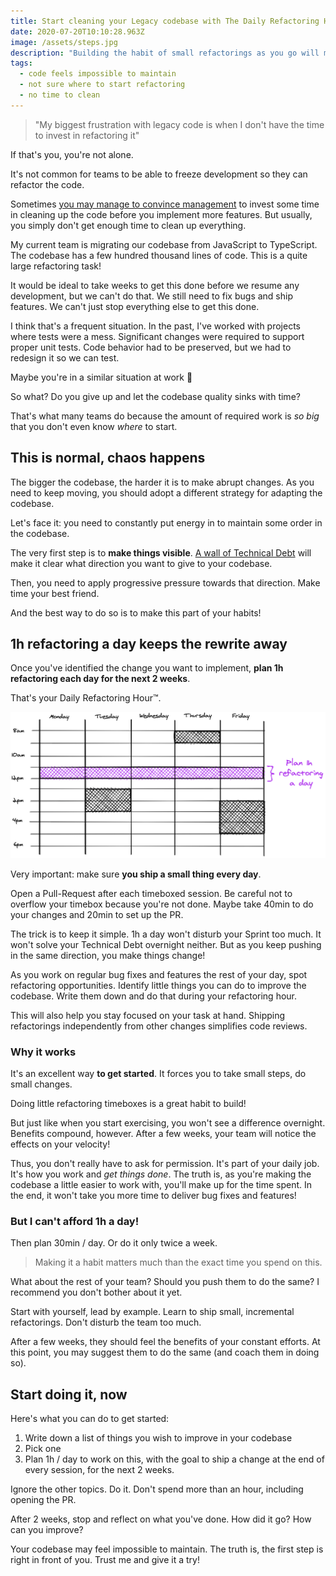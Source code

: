 ```yaml
---
title: Start cleaning your Legacy codebase with The Daily Refactoring Hour
date: 2020-07-20T10:10:28.963Z
image: /assets/steps.jpg
description: "Building the habit of small refactorings as you go will make a difference in the long run."
tags:
  - code feels impossible to maintain
  - not sure where to start refactoring
  - no time to clean
---
```


> "My biggest frustration with legacy code is when I don't have the time to invest in refactoring it"

If that's you, you're not alone.

It's not common for teams to be able to freeze development so they can refactor the code.

Sometimes [you may manage to convince management](../5-arguments-to-make-managers-care-about-technical-debt) to invest some time in cleaning up the code before you implement more features. But usually, you simply don't get enough time to clean up everything.

My current team is migrating our codebase from JavaScript to TypeScript. The codebase has a few hundred thousand lines of code. This is a quite large refactoring task!

It would be ideal to take weeks to get this done before we resume any development, but we can't do that. We still need to fix bugs and ship features. We can't just stop everything else to get this done.

I think that's a frequent situation. In the past, I've worked with projects where tests were a mess. Significant changes were required to support proper unit tests. Code behavior had to be preserved, but we had to redesign it so we can test.

Maybe you're in a similar situation at work 🍷

So what? Do you give up and let the codebase quality sinks with time?

That's what many teams do because the amount of required work is _so big_ that you don't even know _where_ to start.

## This is normal, chaos happens

The bigger the codebase, the harder it is to make abrupt changes. As you need to keep moving, you should adopt a different strategy for adapting the codebase.

Let's face it: you need to constantly put energy in to maintain some order in the codebase.

The very first step is to **make things visible**. [A wall of Technical Debt](https://verraes.net/2020/01/wall-of-technical-debt/#:~:text=The%20Wall%20of%20Technical%20Debt%20is%20a%20surface%20in%20your,pay%20back%2C%20or%20ignore%20debt.) will make it clear what direction you want to give to your codebase.

Then, you need to apply progressive pressure towards that direction. Make time your best friend.

And the best way to do so is to make this part of your habits!

## 1h refactoring a day keeps the rewrite away

Once you've identified the change you want to implement, **plan 1h refactoring each day for the next 2 weeks**.

That's your Daily Refactoring Hour™.

![](./1h-refactoring-a-day.png)

Very important: make sure **you ship a small thing every day**.

Open a Pull-Request after each timeboxed session. Be careful not to overflow your timebox because you're not done. Maybe take 40min to do your changes and 20min to set up the PR.

The trick is to keep it simple. 1h a day won't disturb your Sprint too much. It won't solve your Technical Debt overnight neither. But as you keep pushing in the same direction, you make things change!

As you work on regular bug fixes and features the rest of your day, spot refactoring opportunities. Identify little things you can do to improve the codebase. Write them down and do that during your refactoring hour.

This will also help you stay focused on your task at hand. Shipping refactorings independently from other changes simplifies code reviews.

### Why it works

It's an excellent way **to get started**. It forces you to take small steps, do small changes.

Doing little refactoring timeboxes is a great habit to build!

But just like when you start exercising, you won't see a difference overnight. Benefits compound, however. After a few weeks, your team will notice the effects on your velocity!

Thus, you don't really have to ask for permission. It's part of your daily job. It's how you work and _get things done_. The truth is, as you're making the codebase a little easier to work with, you'll make up for the time spent. In the end, it won't take you more time to deliver bug fixes and features!

### But I can't afford 1h a day!

Then plan 30min / day. Or do it only twice a week.

> Making it a habit matters much than the exact time you spend on this.

What about the rest of your team? Should you push them to do the same? I recommend you don't bother about it yet.

Start with yourself, lead by example. Learn to ship small, incremental refactorings. Don't disturb the team too much.

After a few weeks, they should feel the benefits of your constant efforts. At this point, you may suggest them to do the same (and coach them in doing so).

## Start doing it, now

Here's what you can do to get started:

1. Write down a list of things you wish to improve in your codebase
2. Pick one
3. Plan 1h / day to work on this, with the goal to ship a change at the end of every session, for the next 2 weeks.

Ignore the other topics. Do it. Don't spend more than an hour, including opening the PR.

After 2 weeks, stop and reflect on what you've done. How did it go? How can you improve?

Your codebase may feel impossible to maintain. The truth is, the first step is right in front of you. Trust me and give it a try!
